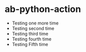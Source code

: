 # ab-python-action
- Testing one more time
- Testing second time
- Testing third time
- Testing fourth time
- Testing Fifth time

